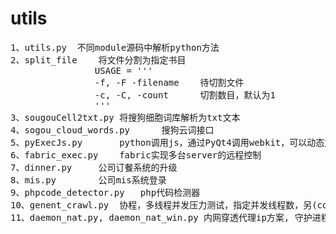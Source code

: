 # utils
<pre>
1、utils.py 	不同module源码中解析python方法
2、split_file	将文件分割为指定书目
				USAGE = '''
				-f, -F -filename    待切割文件
				-c, -C, -count      切割数目，默认为1
				'''
3、sougouCell2txt.py	将搜狗细胞词库解析为txt文本
4、sogou_cloud_words.py		搜狗云词接口
5、pyExecJs.py		python调用js，通过PyQt4调用webkit，可以动态加载html中的javascript
6、fabric_exec.py	fabric实现多台server的远程控制
7、dinner.py		公司订餐系统的升级
8、mis.py		公司mis系统登录
9、phpcode_detector.py	php代码检测器
10、genent_crawl.py	协程，多线程并发压力测试，指定并发线程数，另(cookie设置是dict中value必须为string)
11、daemon_nat.py, daemon_nat_win.py 内网穿透代理ip方案, 守护进程
</pre>

